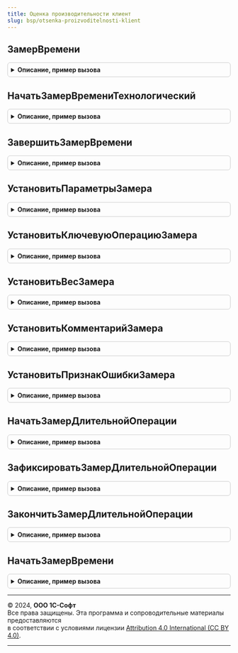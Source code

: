 ```yaml
---
title: Оценка производительности клиент
slug: bsp/otsenka-proizvoditelnosti-klient
---
```



## ЗамерВремени
<details style="margin: 1em 0; padding: 0.5em; border: 1px solid #ccc; border-radius: 6px;">

<summary style="font-weight: bold; cursor: pointer;">Описание, пример вызова</summary>

```bsl

// Начинает замер времени ключевой операции.
// Результат замера будет записан в регистр сведений ЗамерыВремени.
// Поскольку клиентские замеры хранятся в клиентском буфере и записываются с периодичностью,
// указанной в константе ОценкаПроизводительностиПериодЗаписи (по умолчанию, каждую минуту),
// в случае завершения сеанса часть замеров может быть потеряна.
//
// Параметры:
//  КлючеваяОперация - Строка - 	имя ключевой операции. Если Неопределено, то ключевую операцию
//									необходимо указать явно вызовом процедуры
//									УстановитьКлючевуюОперациюЗамера.
//  ФиксироватьСОшибкой - Булево -	признак автоматической фиксации ошибки.
//									Истина - при автоматическом завершении замера, он будет записан
//									с признаком "Выполнен с ошибкой". В том месте кода, где ошибка явно
//									не может возникнуть, необходимо либо явно завершить замер методом
//									ЗавершитьЗамерВремени, либо снять признак ошибки с помощью метода
//									УстановитьПризнакОшибкиЗамера.
//									Ложь - замер будет считаться корректным при автоматическом завершении.
//  АвтоЗавершение - Булево	 - 		признак автоматического завершения замера.
//									Истина - завершение замера будет выполнено автоматически
//									через глобальный обработчик ожидания.
//									Ложь - завершить замер необходимо явно вызовом процедуры
//									ЗавершитьЗамерВремени.
//
// Возвращаемое значение:
//  УникальныйИдентификатор - уникальный идентификатор замера, который позволяет идентифицировать замер.
//
Функция ЗамерВремени(КлючеваяОперация = Неопределено, ФиксироватьСОшибкой = Ложь, АвтоЗавершение = Истина) Экспорт
```

Пример вызова
```bsl
Результат = ОценкаПроизводительностиКлиент.ЗамерВремени(КлючеваяОперация, ФиксироватьСОшибкой, АвтоЗавершение);
```
</details>

## НачатьЗамерВремениТехнологический
<details style="margin: 1em 0; padding: 0.5em; border: 1px solid #ccc; border-radius: 6px;">

<summary style="font-weight: bold; cursor: pointer;">Описание, пример вызова</summary>

```bsl

// Начинает технологический замер времени ключевой операции.
// Результат замера будет записан в РегистрСведений.ЗамерыВремени.
//
// Параметры:
//  АвтоЗавершение - Булево	 - 	признак автоматического завершения замера.
//								Истина - завершение замера будет выполнено автоматически
//								через глобальный обработчик ожидания.
//								Ложь - завершить замер необходимо явно вызовом процедуры
//								ЗавершитьЗамерВремени.
//  КлючеваяОперация - Строка - имя ключевой операции. Если Неопределено> то ключевую операцию
//								необходимо указать явно вызовом процедуры
//								УстановитьКлючевуюОперациюЗамера.
//
// Возвращаемое значение:
//  УникальныйИдентификатор - уникальный идентификатор замера, который позволяет идентифицировать замер.
//
Функция НачатьЗамерВремениТехнологический(АвтоЗавершение = Истина, КлючеваяОперация = Неопределено) Экспорт
```

Пример вызова
```bsl
Результат = ОценкаПроизводительностиКлиент.НачатьЗамерВремениТехнологический(АвтоЗавершение, КлючеваяОперация);
```
</details>

## ЗавершитьЗамерВремени
<details style="margin: 1em 0; padding: 0.5em; border: 1px solid #ccc; border-radius: 6px;">

<summary style="font-weight: bold; cursor: pointer;">Описание, пример вызова</summary>

```bsl

// Завершает замер времени на клиенте.
//
// Параметры:
//  УИДЗамера - УникальныйИдентификатор - уникальный идентификатор замера.
//  ВыполненСОшибкой - Булево - признак того, что замер не был выполнен до конца,
//  							а выполнение ключевой операции завершилось с ошибкой.
//
Процедура ЗавершитьЗамерВремени(УИДЗамера, ВыполненСОшибкой = Ложь) Экспорт
```

Пример вызова
```bsl
ОценкаПроизводительностиКлиент.ЗавершитьЗамерВремени(УИДЗамера, ВыполненСОшибкой);
```
</details>

## УстановитьПараметрыЗамера
<details style="margin: 1em 0; padding: 0.5em; border: 1px solid #ccc; border-radius: 6px;">

<summary style="font-weight: bold; cursor: pointer;">Описание, пример вызова</summary>

```bsl

// Устанавливает параметры замера.
//
// Параметры:
//  УИДЗамера	- УникальныйИдентификатор - уникальный идентификатор замера.
//  ПараметрыЗамера	- Структура:
//    * КлючеваяОперация - Строка		- имя ключевой операции.
//    * ВесЗамера		- Число			- количественный показатель сложности замера.
//    * Комментарий		- Строка
//						- Соответствие - дополнительная произвольной информации замера.
//    * ВыполненаСОшибкой - Булево			- признак выполнения замера с ошибкой,
//											см. процедуру УстановитьПризнакОшибкиЗамера.
//
Процедура УстановитьПараметрыЗамера(УИДЗамера, ПараметрыЗамера) Экспорт
```

Пример вызова
```bsl
ОценкаПроизводительностиКлиент.УстановитьПараметрыЗамера(УИДЗамера, ПараметрыЗамера) 
```
</details>

## УстановитьКлючевуюОперациюЗамера
<details style="margin: 1em 0; padding: 0.5em; border: 1px solid #ccc; border-radius: 6px;">

<summary style="font-weight: bold; cursor: pointer;">Описание, пример вызова</summary>

```bsl

// Устанавливает ключевую операцию замера.
//
// Параметры:
//  УИДЗамера 			- УникальныйИдентификатор - уникальный идентификатор замера.
//  КлючеваяОперация	- Строка - наименование ключевой операции.
//
// Если на момент начала замера имя ключевой операции еще неизвестно,
// то с помощью этой процедуры в любой момент до завершения замера можно
// доопределить имя ключевой операции.
// Например, при проведении документа, т.к. в момент начала проведения
// мы не можем гарантировать, что проведение документа завершиться и не будет отказа.
//
// &НаКлиенте
// Процедура ПередЗаписью(Отказ, ПараметрыЗаписи)
//	Если ПараметрыЗаписи.РежимЗаписи = РежимЗаписиДокумента.Проведение Тогда
//		ИдентификаторЗамераПроведение = ОценкаПроизводительностиКлиент.НачатьЗамерВремени(Истина);
//	КонецЕсли;
// КонецПроцедуры
//
// &НаКлиенте
// Процедура ПослеЗаписи(ПараметрыЗаписи)
//	Если ПараметрыЗаписи.РежимЗаписи = РежимЗаписиДокумента.Проведение Тогда
//		ОценкаПроизводительностиКлиент.УстановитьКлючевуюОперациюЗамера(ИдентификаторЗамераПроведение, "ПроведениеДокумента");
//	КонецЕсли;
// КонецПроцедуры
//
Процедура УстановитьКлючевуюОперациюЗамера(УИДЗамера, КлючеваяОперация) Экспорт
```

Пример вызова
```bsl
ОценкаПроизводительностиКлиент.УстановитьКлючевуюОперациюЗамера(УИДЗамера, КлючеваяОперация) 
```
</details>

## УстановитьВесЗамера
<details style="margin: 1em 0; padding: 0.5em; border: 1px solid #ccc; border-radius: 6px;">

<summary style="font-weight: bold; cursor: pointer;">Описание, пример вызова</summary>

```bsl

// Устанавливает вес операции замера.
//
// Параметры:
//  УИДЗамера - УникальныйИдентификатор - уникальный идентификатор замера.
//  ВесЗамера - Число					- количественный показатель сложности
//										  замера, например количество строк в документе.
//
Процедура УстановитьВесЗамера(УИДЗамера, ВесЗамера) Экспорт
```

Пример вызова
```bsl
ОценкаПроизводительностиКлиент.УстановитьВесЗамера(УИДЗамера, ВесЗамера) 
```
</details>

## УстановитьКомментарийЗамера
<details style="margin: 1em 0; padding: 0.5em; border: 1px solid #ccc; border-radius: 6px;">

<summary style="font-weight: bold; cursor: pointer;">Описание, пример вызова</summary>

```bsl

// Устанавливает комментарий операции замера.
//
// Параметры:
//  УИДЗамера   - УникальныйИдентификатор - уникальный идентификатор замера.
//  Комментарий - Строка
//              - Соответствие из КлючИЗначение - дополнительная произвольной информации замера.
//                               В случае указания соответствия:
//                                            * Ключ     - Строка - имя дополнительного параметра информации замера.
//                                            * Значение - Строка
//                                                       - Число
//                                                       - Булево - значение дополнительного параметра замера.
//
Процедура УстановитьКомментарийЗамера(УИДЗамера, Комментарий) Экспорт
```

Пример вызова
```bsl
ОценкаПроизводительностиКлиент.УстановитьКомментарийЗамера(УИДЗамера, Комментарий) 
```
</details>

## УстановитьПризнакОшибкиЗамера
<details style="margin: 1em 0; padding: 0.5em; border: 1px solid #ccc; border-radius: 6px;">

<summary style="font-weight: bold; cursor: pointer;">Описание, пример вызова</summary>

```bsl

// Устанавливает признак ошибки операции замера.
//
// Параметры:
//  УИДЗамера	- УникальныйИдентификатор	- уникальный идентификатор замера.
//  Признак		- Булево					- признак замера. Истина - замер выполнился без ошибок.
//											  Ложь - при выполнении замера есть ошибка.
//
Процедура УстановитьПризнакОшибкиЗамера(УИДЗамера, Признак) Экспорт
```

Пример вызова
```bsl
ОценкаПроизводительностиКлиент.УстановитьПризнакОшибкиЗамера(УИДЗамера, Признак) 
```
</details>

## НачатьЗамерДлительнойОперации
<details style="margin: 1em 0; padding: 0.5em; border: 1px solid #ccc; border-radius: 6px;">

<summary style="font-weight: bold; cursor: pointer;">Описание, пример вызова</summary>

```bsl

// Начинает замер времени выполнения длительной ключевой операции. Закончить замер нужно явно вызовом
// процедуры ЗакончитьЗамерДлительнойОперации.
// Результат замера будет записан в регистр сведений ЗамерыВремени.
//
// Параметры:
//  КлючеваяОперация - Строка - имя ключевой операции.
//  ФиксироватьСОшибкой - Булево -	признак автоматической фиксации ошибки.
//									Истина - при автоматическом завершении замера, он будет записан
//									с признаком "Выполнен с ошибкой". В том месте кода, где ошибка явно
//									не может возникнуть, необходимо либо явно завершить замер методом
//									ЗавершитьЗамерВремени, либо снять признак ошибки с помощью метода
//									УстановитьПризнакОшибкиЗамера
//									Ложь - замер будет считаться корректны при автоматическом завершении.
//									ЗавершитьЗамерВремени.
//  АвтоЗавершение - Булево	 - 		признак автоматического завершения замера.
//									Истина - завершение замера будет выполнено автоматически
//									через глобальный обработчик ожидания.
//									Ложь - завершить замер необходимо явно вызовом процедуры
//									ЗавершитьЗамерВремени.
//  ИмяПоследнегоШага - Строка - 	имя последнего шага ключевой операции. Целесообразно использовать, если
//									замер запущен с автоматическим завершением. В противным случае последние
//									действия, выполненные между ЗафиксироватьЗамерДлительнойОперации и
//									срабатыванием обработчика ожидания будет записано под именем "Последний шаг".
//
// Возвращаемое значение:
//   Соответствие из КлючИЗначение:
//     * Ключ - Строка
//     * Значение - Произвольный
//   Ключи:
//     # КлючеваяОперация - Строка -  имя ключевой операции.
//     # ВремяНачала - Число - время начала ключевой операции в миллисекундах.
//     # ВремяПоследнегоЗамера - Число - время последнего замера ключевой операции в миллисекундах.
//     # ВесЗамера - Число - количество данных, обработанных в ходе выполнения действий.
//     # ВложенныеЗамеры - Соответствие - коллекция замеров вложенных шагов.
//
Функция НачатьЗамерДлительнойОперации(КлючеваяОперация, ФиксироватьСОшибкой = Ложь, АвтоЗавершение = Ложь, ИмяПоследнегоШага = "ПоследнийШаг") Экспорт
```

Пример вызова
```bsl
Результат = ОценкаПроизводительностиКлиент.НачатьЗамерДлительнойОперации(КлючеваяОперация, ФиксироватьСОшибкой, АвтоЗавершение, ИмяПоследнегоШага);
```
</details>

## ЗафиксироватьЗамерДлительнойОперации
<details style="margin: 1em 0; padding: 0.5em; border: 1px solid #ccc; border-radius: 6px;">

<summary style="font-weight: bold; cursor: pointer;">Описание, пример вызова</summary>

```bsl

// Фиксирует замер вложенного шага длительной операции.
// Параметры:
//  ОписаниеЗамера 		- Соответствие	 - должно быть получено вызовом метода НачатьЗамерДлительнойОперации.
//  КоличествоДанных 	- Число			 - количество данных, например, строк, обработанных в ходе выполнения вложенного шага.
//  ИмяШага 			- Строка		 - произвольное имя вложенного шага.
//  Комментарий 		- Строка		 - произвольное дополнительное описание замера.
//
Процедура ЗафиксироватьЗамерДлительнойОперации(ОписаниеЗамера, КоличествоДанных, ИмяШага, Комментарий = "") Экспорт
```

Пример вызова
```bsl
ОценкаПроизводительностиКлиент.ЗафиксироватьЗамерДлительнойОперации(ОписаниеЗамера, КоличествоДанных, ИмяШага, Комментарий);
```
</details>

## ЗакончитьЗамерДлительнойОперации
<details style="margin: 1em 0; padding: 0.5em; border: 1px solid #ccc; border-radius: 6px;">

<summary style="font-weight: bold; cursor: pointer;">Описание, пример вызова</summary>

```bsl

// Завершает замер длительной операции.
// Если указано имя шага, фиксирует его как отдельный вложенный шаг
// Параметры:
//  ОписаниеЗамера 		- Соответствие	 - должно быть получено вызовом метода НачатьЗамерДлительнойОперации.
//  КоличествоДанных 	- Число			 - количество данных, например, строк, обработанных в ходе выполнения вложенного шага.
//  ИмяШага 			- Строка		 - произвольное имя вложенного шага.
//  Комментарий 		- Строка		 - произвольное дополнительное описание замера.
//
Процедура ЗакончитьЗамерДлительнойОперации(ОписаниеЗамера, КоличествоДанных, ИмяШага = "", Комментарий = "") Экспорт
```

Пример вызова
```bsl
ОценкаПроизводительностиКлиент.ЗакончитьЗамерДлительнойОперации(ОписаниеЗамера, КоличествоДанных, ИмяШага, Комментарий);
```
</details>

## НачатьЗамерВремени
<details style="margin: 1em 0; padding: 0.5em; border: 1px solid #ccc; border-radius: 6px;">

<summary style="font-weight: bold; cursor: pointer;">Описание, пример вызова</summary>

```bsl

// Устарела. Будет удалена в следующей редакции библиотеки.
// Необходимо использовать процедуру
//		ОценкаПроизводительностиКлиент.ЗамерВремени
// Начинает замер времени ключевой операции.
// Результат замера будет записан в регистр сведений ЗамерыВремени.
// Поскольку клиентские замеры хранятся в клиентском буфере и записываются с периодичностью,
// указанной в константе ОценкаПроизводительностиПериодЗаписи (по умолчанию, каждую минуту),
// в случае завершения сеанса часть замеров может быть потеряна.
//
// Параметры:
//  АвтоЗавершение - Булево	 - 	признак автоматического завершения замера.
//								Истина - завершение замера будет выполнено автоматически
//								через глобальный обработчик ожидания.
//								Ложь - завершить замер необходимо явно вызовом процедуры
//								ЗавершитьЗамерВремени.
//  КлючеваяОперация - Строка - имя ключевой операции. Если Неопределено> то ключевую операцию
//								необходимо указать явно вызовом процедуры
//								УстановитьКлючевуюОперациюЗамера.
//
// Возвращаемое значение:
//  УникальныйИдентификатор - уникальный идентификатор замера, который позволяет идентифицировать замер.
//
Функция НачатьЗамерВремени(АвтоЗавершение = Истина, КлючеваяОперация = Неопределено) Экспорт
```

Пример вызова
```bsl
Результат = ОценкаПроизводительностиКлиент.НачатьЗамерВремени(АвтоЗавершение, КлючеваяОперация);
```
</details>

---

© 2024, **ООО 1С-Софт**  
Все права защищены. Эта программа и сопроводительные материалы предоставляются  
в соответствии с условиями лицензии [Attribution 4.0 International (CC BY 4.0)](https://creativecommons.org/licenses/by/4.0/legalcode).

---
